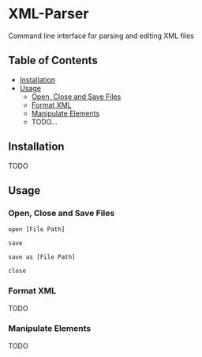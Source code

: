 # XML-Parser
Command line interface for parsing and editing XML files

## Table of Contents

- [Installation](#installation)
- [Usage](#usage)
    - [Open, Close and Save Files](#open-close-and-save-files)
    - [Format XML](#format-xml)
    - [Manipulate Elements](#manipulate-elements)
    - TODO...

## Installation
TODO

## Usage
### Open, Close and Save Files
`````````````
open [File Path]
`````````````
`````````````
save
`````````````
`````````````
save as [File Path]
`````````````
`````````````
close
`````````````

### Format XML
TODO

### Manipulate Elements
TODO